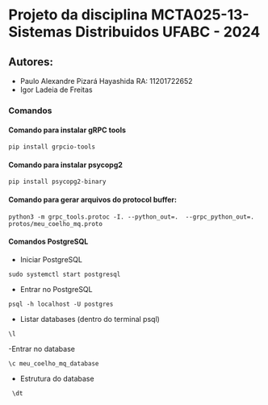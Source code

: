 # Projeto da disciplina MCTA025-13-Sistemas Distribuidos UFABC - 2024
## Autores: 
- Paulo Alexandre Pizará Hayashida RA: 11201722652
- Igor Ladeia de Freitas

### Comandos
#### Comando para instalar gRPC tools
 ```
 pip install grpcio-tools 
 ```
#### Comando para instalar psycopg2
 ```
 pip install psycopg2-binary
  ```
#### Comando para gerar arquivos do protocol buffer: 
 ```
 python3 -m grpc_tools.protoc -I. --python_out=.  --grpc_python_out=. protos/meu_coelho_mq.proto
  ```

#### Comandos PostgreSQL
- Iniciar PostgreSQL
 ```
 sudo systemctl start postgresql
 ```
- Entrar no PostgreSQL
 ```
psql -h localhost -U postgres
 ```
- Listar databases (dentro do terminal psql)
```
\l
 ```
-Entrar no database 
 ```
\c meu_coelho_mq_database
 ```
- Estrutura do database
```
 \dt
 ```